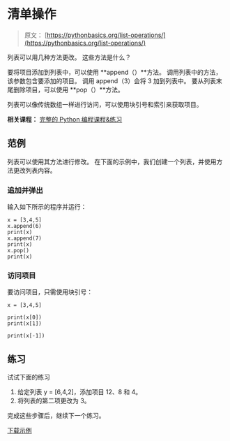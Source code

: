 # 清单操作

> 原文： [https://pythonbasics.org/list-operations/](https://pythonbasics.org/list-operations/)

列表可以用几种方法更改。 这些方法是什么？

要将项目添加到列表中，可以使用 **append（）**方法。 调用列表中的方法，该参数包含要添加的项目。 调用 append（3）会将 3 加到列表中。 要从列表末尾删除项目，可以使用 **pop（）**方法。

列表可以像传统数组一样进行访问，可以使用块引号和索引来获取项目。

**相关课程：** [完整的 Python 编程课程&练习](https://gum.co/dcsp)

## 范例

列表可以使用其方法进行修改。
在下面的示例中，我们创建一个列表，并使用方法更改列表内容。

### 追加并弹出

输入如下所示的程序并运行：

```
x = [3,4,5]
x.append(6)
print(x)
x.append(7)
print(x)
x.pop()
print(x)

```

### 访问项目

要访问项目，只需使用块引号：

```
x = [3,4,5]

print(x[0])
print(x[1])

print(x[-1])

```

## 练习

试试下面的练习

1.  给定列表 y = [6,4,2]，添加项目 12、8 和 4。
2.  将列表的第二项更改为 3。

完成这些步骤后，继续下一个练习。

[下载示例](https://gum.co/dcsp)